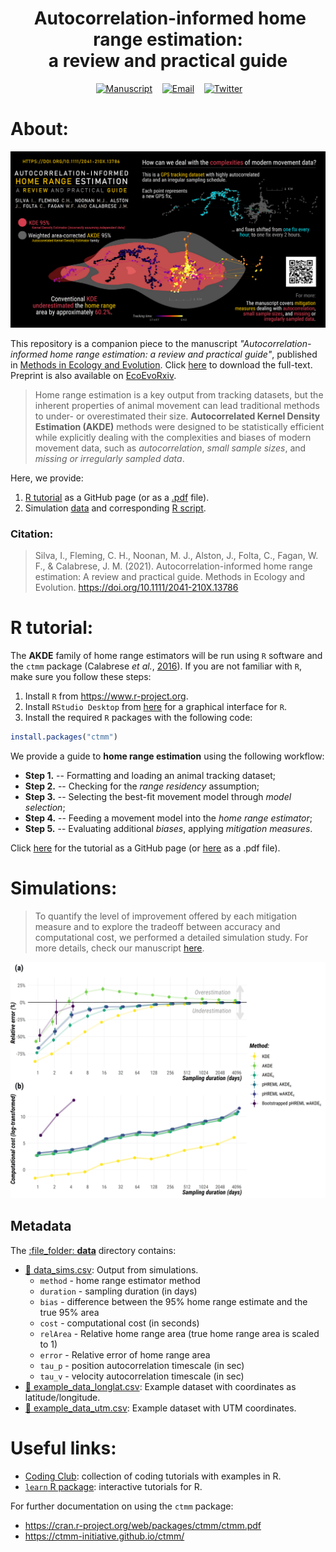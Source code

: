<h1 align="center">
  &nbsp;Autocorrelation-informed home range estimation:<br> a review and practical guide</h1>
<div align="center">

&nbsp;&nbsp;&nbsp;
<a href="https://besjournals.onlinelibrary.wiley.com/doi/10.1111/2041-210X.13786"><img border="0" alt="Manuscript" src="https://assets.dryicons.com/uploads/icon/svg/4926/home.svg" width="35" height="35"></a>&nbsp;&nbsp;&nbsp;
<a href="mailto:i.simoes-silva@hzdr.de"><img border="0" alt="Email" src="https://assets.dryicons.com/uploads/icon/svg/8007/c804652c-fae4-43d7-b539-187d6a408254.svg" width="35" height="35"></a>&nbsp;&nbsp;&nbsp;
<a href="https://twitter.com/ecoisilva"><img border="0" alt="Twitter" src="https://assets.dryicons.com/uploads/icon/svg/8385/c23f7ffc-ca8d-4246-8978-ce9f6d5bcc99.svg" width="35" height="35"></a>&nbsp;&nbsp;&nbsp;

</div>

# About:

![Graphical abstract](files/graphical-abstract.png)

This repository is a companion piece to the manuscript *"Autocorrelation-informed home range estimation: a review and practical guide"*, published in [Methods in Ecology and Evolution](https://besjournals.onlinelibrary.wiley.com/doi/10.1111/2041-210X.13786). Click [here](https://besjournals.onlinelibrary.wiley.com/doi/epdf/10.1111/2041-210X.13786) to download the full-text.
Preprint is also available on [EcoEvoRxiv](https://ecoevorxiv.org/23wq7/).

> Home range estimation is a key output from tracking datasets, but the inherent properties of animal movement can lead traditional methods to under- or overestimated their size. **Autocorrelated Kernel Density Estimation (AKDE)** methods were designed to be statistically efficient while explicitly dealing with the complexities and biases of modern movement data, such as *autocorrelation*, *small sample sizes*, and *missing or irregularly sampled data*.

Here, we provide:

1. [R tutorial](https://ecoisilva.github.io/AKDE_minireview/code/AKDE_R-tutorial.html) as a GitHub page (or as a [.pdf](files/SuppFile2_R-tutorial.pdf) file).
2. Simulation [data](data/data_sims.csv) and corresponding [R script](code/AKDE_sims.R).

### Citation:
> Silva, I., Fleming, C. H., Noonan, M. J., Alston, J., Folta, C., Fagan, W. F., & Calabrese, J. M. (2021). Autocorrelation-informed home range estimation: A review and practical guide. Methods in Ecology and Evolution. https://doi.org/10.1111/2041-210X.13786

# R tutorial:

The **AKDE** family of home range estimators will be run using `R` software and the `ctmm` package (Calabrese *et al.*, [2016](https://besjournals.onlinelibrary.wiley.com/doi/full/10.1111/2041-210X.12559)). If you are not familiar with `R`, make sure you follow these steps:

1. Install `R` from <https://www.r-project.org>.
2. Install `RStudio Desktop` from [here](https://rstudio.com/products/rstudio/download/#download) for a graphical interface for `R`.
3. Install the required `R` packages with the following code:

```r
install.packages("ctmm")
```
We provide a guide to **home range estimation** using the following workflow:

-  **Step 1.** -- Formatting and loading an animal tracking dataset;
-  **Step 2.** -- Checking for the *range residency* assumption;
-  **Step 3.** -- Selecting the best-fit movement model through *model selection*;
-  **Step 4.** -- Feeding a movement model into the *home range estimator*;
-  **Step 5.** -- Evaluating additional *biases*, applying *mitigation measures*.

Click [here](https://ecoisilva.github.io/AKDE_minireview/code/AKDE_R-tutorial.html) for the tutorial as a GitHub page (or [here](files/SuppFile2_R-tutorial.pdf) as a .pdf file).
 
# Simulations:

> To quantify the level of improvement offered by each mitigation measure and to explore the tradeoff between accuracy and computational cost, we performed a detailed simulation study. For more details, check our manuscript [here](https://www.biorxiv.org/).

![Methods comparison - error and computational cost](files/methods-comparison.png)

## Metadata

The [:file\_folder: **data**](/data) directory contains:

  - [:memo: data_sims.csv](data_sims.csv): Output from simulations. 
	- `method` - home range estimator method
	- `duration`  - sampling duration (in days)
	- `bias` - difference between the 95% home range estimate and the true 95% area
	- `cost` - computational cost (in seconds)
	- `relArea` - Relative home range area (true home range area is scaled to 1)
	- `error` - Relative error of home range area
	- `tau_p` - position autocorrelation timescale (in sec)
	- `tau_v` - velocity autocorrelation timescale (in sec)
  - [:memo: example_data_longlat.csv](example_data_longlat.csv): Example dataset with coordinates as latitude/longitude. 
  - [:memo: example_data_utm.csv](example_data_utm.csv): Example dataset with UTM coordinates.

# Useful links:

- [Coding Club](https://ourcodingclub.github.io/tutorials.html): collection of coding tutorials with examples in R.
- [`learn` R package](https://rstudio.github.io/learnr/): interactive tutorials for R.

For further documentation on using the `ctmm` package:
- https://cran.r-project.org/web/packages/ctmm/ctmm.pdf
- https://ctmm-initiative.github.io/ctmm/
